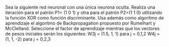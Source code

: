 Sea la siguiente red neuronal con una única neurona oculta. Realiza una iteración para el patrón P1= (1 0 1) y otra para el patrón P2=(1 1 0) utilizando la función XOR como función discriminante. Usa además como algoritmo de aprendizaje el algoritmo de Backpropagation propuesto por Rumelhart y McClelland. Seleccione el factor de
aprendizaje mientras que los vectores de pesos iniciales serán los siguientes:
W3j = (1.5, 1, 1) para j = 0,1,2
W4j = (1, 1, -2) para j = 0,2,3
